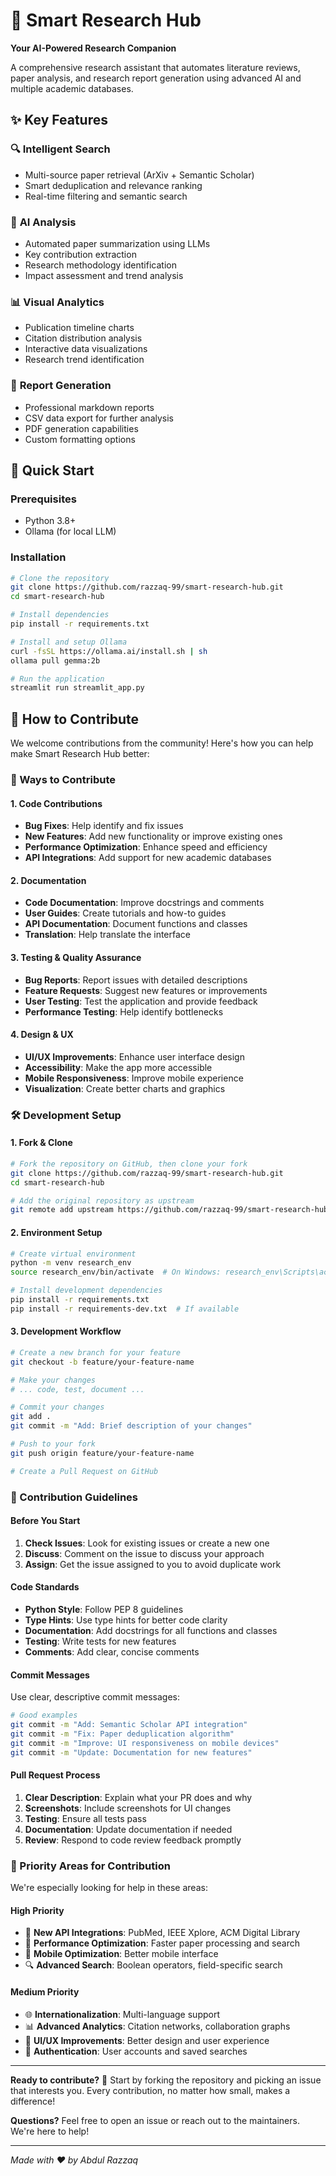 # 🔬 Smart Research Hub

**Your AI-Powered Research Companion**

A comprehensive research assistant that automates literature reviews, paper analysis, and research report generation using advanced AI and multiple academic databases.


## ✨ Key Features

### 🔍 **Intelligent Search**
- Multi-source paper retrieval (ArXiv + Semantic Scholar)
- Smart deduplication and relevance ranking
- Real-time filtering and semantic search

### 🤖 **AI Analysis**
- Automated paper summarization using LLMs
- Key contribution extraction
- Research methodology identification
- Impact assessment and trend analysis

### 📊 **Visual Analytics**
- Publication timeline charts
- Citation distribution analysis
- Interactive data visualizations
- Research trend identification

### 📝 **Report Generation**
- Professional markdown reports
- CSV data export for further analysis
- PDF generation capabilities
- Custom formatting options

## 🚀 Quick Start

### Prerequisites
- Python 3.8+
- Ollama (for local LLM)

### Installation
```bash
# Clone the repository
git clone https://github.com/razzaq-99/smart-research-hub.git
cd smart-research-hub

# Install dependencies
pip install -r requirements.txt

# Install and setup Ollama
curl -fsSL https://ollama.ai/install.sh | sh
ollama pull gemma:2b

# Run the application
streamlit run streamlit_app.py
```


## 🤝 How to Contribute

We welcome contributions from the community! Here's how you can help make Smart Research Hub better:

### 🌟 Ways to Contribute

#### 1. **Code Contributions**
- **Bug Fixes**: Help identify and fix issues
- **New Features**: Add new functionality or improve existing ones
- **Performance Optimization**: Enhance speed and efficiency
- **API Integrations**: Add support for new academic databases

#### 2. **Documentation**
- **Code Documentation**: Improve docstrings and comments
- **User Guides**: Create tutorials and how-to guides
- **API Documentation**: Document functions and classes
- **Translation**: Help translate the interface

#### 3. **Testing & Quality Assurance**
- **Bug Reports**: Report issues with detailed descriptions
- **Feature Requests**: Suggest new features or improvements
- **User Testing**: Test the application and provide feedback
- **Performance Testing**: Help identify bottlenecks

#### 4. **Design & UX**
- **UI/UX Improvements**: Enhance user interface design
- **Accessibility**: Make the app more accessible
- **Mobile Responsiveness**: Improve mobile experience
- **Visualization**: Create better charts and graphics

### 🛠️ Development Setup

#### 1. **Fork & Clone**
```bash
# Fork the repository on GitHub, then clone your fork
git clone https://github.com/razzaq-99/smart-research-hub.git
cd smart-research-hub

# Add the original repository as upstream
git remote add upstream https://github.com/razzaq-99/smart-research-hub.git
```

#### 2. **Environment Setup**
```bash
# Create virtual environment
python -m venv research_env
source research_env/bin/activate  # On Windows: research_env\Scripts\activate

# Install development dependencies
pip install -r requirements.txt
pip install -r requirements-dev.txt  # If available
```

#### 3. **Development Workflow**
```bash
# Create a new branch for your feature
git checkout -b feature/your-feature-name

# Make your changes
# ... code, test, document ...

# Commit your changes
git add .
git commit -m "Add: Brief description of your changes"

# Push to your fork
git push origin feature/your-feature-name

# Create a Pull Request on GitHub
```

### 📝 Contribution Guidelines

#### **Before You Start**
1. **Check Issues**: Look for existing issues or create a new one
2. **Discuss**: Comment on the issue to discuss your approach
3. **Assign**: Get the issue assigned to you to avoid duplicate work

#### **Code Standards**
- **Python Style**: Follow PEP 8 guidelines
- **Type Hints**: Use type hints for better code clarity
- **Documentation**: Add docstrings for all functions and classes
- **Testing**: Write tests for new features
- **Comments**: Add clear, concise comments

#### **Commit Messages**
Use clear, descriptive commit messages:
```bash
# Good examples
git commit -m "Add: Semantic Scholar API integration"
git commit -m "Fix: Paper deduplication algorithm"
git commit -m "Improve: UI responsiveness on mobile devices"
git commit -m "Update: Documentation for new features"
```

#### **Pull Request Process**
1. **Clear Description**: Explain what your PR does and why
2. **Screenshots**: Include screenshots for UI changes
3. **Testing**: Ensure all tests pass
4. **Documentation**: Update documentation if needed
5. **Review**: Respond to code review feedback promptly

### 🎯 Priority Areas for Contribution

We're especially looking for help in these areas:

#### **High Priority**
- 🔧 **New API Integrations**: PubMed, IEEE Xplore, ACM Digital Library
- 🚀 **Performance Optimization**: Faster paper processing and search
- 📱 **Mobile Optimization**: Better mobile interface
- 🔍 **Advanced Search**: Boolean operators, field-specific search

#### **Medium Priority**
- 🌐 **Internationalization**: Multi-language support
- 📊 **Advanced Analytics**: Citation networks, collaboration graphs
- 🎨 **UI/UX Improvements**: Better design and user experience
- 🔐 **Authentication**: User accounts and saved searches



---

**Ready to contribute?** 🚀 Start by forking the repository and picking an issue that interests you. Every contribution, no matter how small, makes a difference!

**Questions?** Feel free to open an issue or reach out to the maintainers. We're here to help!

---

*Made with ❤️ by Abdul Razzaq*
